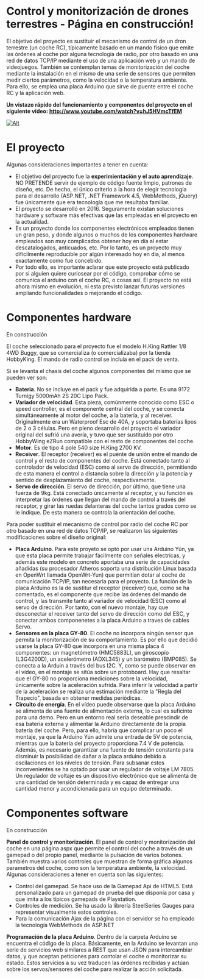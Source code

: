 # Control y monitorización de drones terrestres - Página en construcción!

El objetivo del proyecto es sustituir el mecanismo de control de un dron terrestre (un coche RC), típicamente basado en un mando físico que emite las órdenes al coche por alguna tecnología de radio, por otro basado en una red de datos TCP/IP mediante el uso de una aplicación web y un mando de videojuegos. También se contemplan temas de monitorización del coche mediante la instalación en el mismo de una serie de sensores que permiten medir ciertos parámetros, como la velocidad o la temperatura ambiente. Para ello, se emplea una placa Arduino que sirve de puente entre el coche RC y la aplicación web.

**Un vistazo rápido del funcionamiento y componentes del proyecto en el siguiente vídeo: http://www.youtube.com/watch?v=hJ5HVmcTfEM**

[![Alt](http://img.youtube.com/vi/hJ5HVmcTfEM/0.jpg)](http://www.youtube.com/watch?v=hJ5HVmcTfEM "Title")

# El proyecto

Algunas consideraciones importantes a tener en cuenta:

 * El objetivo del proyecto fue la **experimientación y el auto aprendizaje**. NO PRETENDE servir de ejemplo de código fuente limpio, patrones de diseño, etc. De hecho, el único criterio a la hora de elegir tecnología para el desarrollo (ASP.NET, .NET Framework 4.5, WebMethods, jQuery) fue únicamente que era tecnología que me resultaba familiar.
 * El proyecto se desarrolló en 2016. Seguramente existan soluciones hardware y software más efectivas que las empleadas en el proyecto en la actualidad. 
 * Es un proyecto donde los componentes electrónicos empleados tienen un gran peso, y donde algunos o muchos de los componentes hardware empleados son muy complicados obtener hoy en día al estar descatalogados, anticuados, etc. Por lo tanto, es un proyecto muy dificilmente reproducible por algún interesado hoy en dia, al menos exactamente como fue concebido.
 * Por todo ello, es importante aclarar que este proyecto está publicado por si alguien quiere curiosear por el código, comprobar cómo se comunica el arduino con el coche RC, o cosas así. El proyecto no está ahora mismo en evolución, ni esta previsto lanzar futuras versiones ampliando funcionalidades o mejorando el código.

# Componentes hardware

En construcción

El coche seleccionado para el proyecto fue el modelo H.King Rattler 1/8 4WD Buggy, que se comercializa (o comercializaba) por la tienda HobbyKing. El mando de radio control se incluía en el pack de venta.

Si se levanta el chasis del coche algunos componentes del mismo que se pueden ver son:

 * **Bateria**. No se incluye en el pack y fue adquirida a parte. Es una 9172 Turnigy 5000mAh 2S 20C Lipo Pack.
 * **Variador de velocidad**. Esta pieza, comúnmente conocido como ESC o speed controller, es el componente central del coche, y se conecta simultáneamente al motor del coche, a la batería, y al receiver. Originalmente era un Waterproof Esc de 40A, y soportaba baterías lipos de 2 o 3 células. Pero en pleno desarrollo del proyecto  el variador original del sufrió una avería, y tuvo que ser sustituido por otro HobbyWing eZRun compatible con el resto de componentes del coche.
 * **Motor**. Es de tipo 4 pole 540 size H.King 2700 KV.
 * **Receiver**. El receptor (receiver) es el puente de unión entre el mando de control y el resto de componentes del coche. Está conectado tanto al controlador de velocidad (ESC) como al servo de dirección, permitiendo de esta manera el control a distancia sobre la dirección y la potencia y sentido de desplazamiento del coche, respectivamente.
 * **Servo de dirección**. El servo de dirección, por último, que tiene una fuerza de 9kg. Está conectado únicamente al receptor, y su función es interpretar las órdenes que llegan del mando de control a través del receptor, y girar las ruedas delanteras del coche tantos grados como se le indique. De esta manera se controla la orientación del coche.

Para poder sustituir el mecanismo de control por radio del coche RC por otro basado en una red de datos TCP/IP, se realizaron las siguientes modificaciones sobre el diseño original:

* **Placa Arduino**. Para este proyeto se optó por usar una Arduino Yún, ya que esta placa permite trabajar fácilmente con señales electricas, y además este modelo en concreto aportaba una serie de capacidades añadidas (su procesador Atheros soporta una distribución Linux basada en OpenWrt llamada OpenWrt-Yun) que permitían dotar al coche de comunicación TCP/IP, tan necesaria para el proyecto. La función de la placa Arduino es la de sustitur el receptor (receiver) que, como se ha comentado, es el componente que recibe las órdenes del mando de control, y las transmite tanto al variador de velocidad (ESC) como al servo de dirección. Por tanto, con el nuevo montaje, hay que desconectar el receiver tanto del servo de dirección como del ESC, y conectar ambos componenetes a la placa Arduino a traves de cables Servo.
* **Sensores en la placa GY-80**. El coche no incorpora ningún sensor que permita la monitorización de su comportamiento. Es por ello que decidió usarse la placa GY-80 que incorpora en una misma placa 4 componentes: un magnetómetro (HMC5883L), un giroscopio (L3G4200D), un acelerómetro (ADXL345) y un barómetro (BMP085). Se conecta a la Arduin a través del bus I2C. Y, como se puede observar en el vídeo, en el montaje se sitúa sobre un protoboard. Hay que resaltar que el GY-80 no proporciona mediciones sobre la velocidad, únicamente sobre la aceleración sufrida. Para inferir la velocidad a partir de la aceleración se realiza una estimación mediante la "Regla del Trapecio", basada en obtener medidas periódicas.
* **Circuito de energía**. En el vídeo puede observarse que la placa Arduino se alimenta de una fuente de alimentación externa, lo cual es suficinte para una demo. Pero en un entorno real sería deseable prescindir de esa batería externa y alimentar la Arduino directamente de la propia batería del coche. Pero, para ello, habría que complicar un poco el montaje, ya que la Arduino Yún admite una entrada de 5V de potencia, mientras que la batería del proyecto proporciona 7.4 V de potencia. Además, es necesario garantizar una fuente de tensión constante para disminuir la posibilidad de dañar a la placa arduino debido a oscilaciones en los niveles de tensión. Para subsanar estos inconvenientes se ha optado por usar un regulador de voltaje LM 7805. Un regulador de voltaje es un dispositivo electrónico que se alimenta de una cantidad de tensión determinada y es capaz de entregar una cantidad menor y acondicionada para un equipo determinado.



# Componentes software

En construcción

**Panel de control y monitorización**. El panel de control y monitorización del coche en una página aspx que permite el control del coche a través de un gamepad o del propio panel, mediante la pulsación de varios botones. También muestra varios controles que muestran de forma gráfica algunos parametros del coche, como son la temperatura ambiente, la velocidad. Algunas consideraciones a tener en cuenta son las siguientes:
* Control del gamepad. Se hace uso de la Gamepad Api de HTML5. Está personalizado para un gamepad de prueba del que disponía por casa y que imita a los típicos gamepads de Playstation.
* Controles de medición. Se ha usado la librería SteelSeries Gauges para representar visualmente estos controles.
* Para la comunicación Ajax de la página con el servidor se ha empleado la tecnología WebMethods de ASP.NET

**Programación de la placa Arduino**. Dentro de la carpeta Arduino se encuentra el código de la placa. Básicamente, en la Arduino se levantan una serie de servicios web similares a REST que usan JSON para intercambiar datos, y que aceptan peticiones para contolar el coche o monitorizar su estado. Estos servicios a su vez traducen las órdenes recibidas y actúan sobre los servos/sensores del coche para realizar la acción solicitada.
